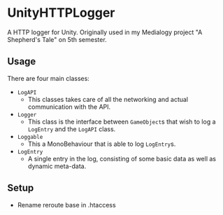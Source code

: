 UnityHTTPLogger
===============

A HTTP logger for Unity.
Originally used in my Medialogy project "A Shepherd's Tale" on 5th semester.

## Usage
There are four main classes:

- `LogAPI`
	- This classes takes care of all the networking and actual communication with the API.
- `Logger`
	- This class is the interface between `GameObject`s that wish to log a `LogEntry` and the `LogAPI` class.
- `Loggable`
	- This a MonoBehaviour that is able to log `LogEntry`s.
- `LogEntry`
	- A single entry in the log, consisting of some basic data as well as dynamic meta-data.

## Setup
- Rename reroute base in .htaccess

